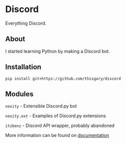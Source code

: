 # Discord

Everything Discord.

## About

I started learning Python by making a Discord bot.

## Installation

    pip install git+https://github.com/thisgary/discord

## Modules

`nexity` - Extensible Discord.py bot

`nexity.ext` - Examples of Discord.py extensions

`itzbenz` - Discord API wrapper, probably abandoned

More information can be found on 
[documentation](https://github.com/thisgary/discord/wiki/Documentation)

